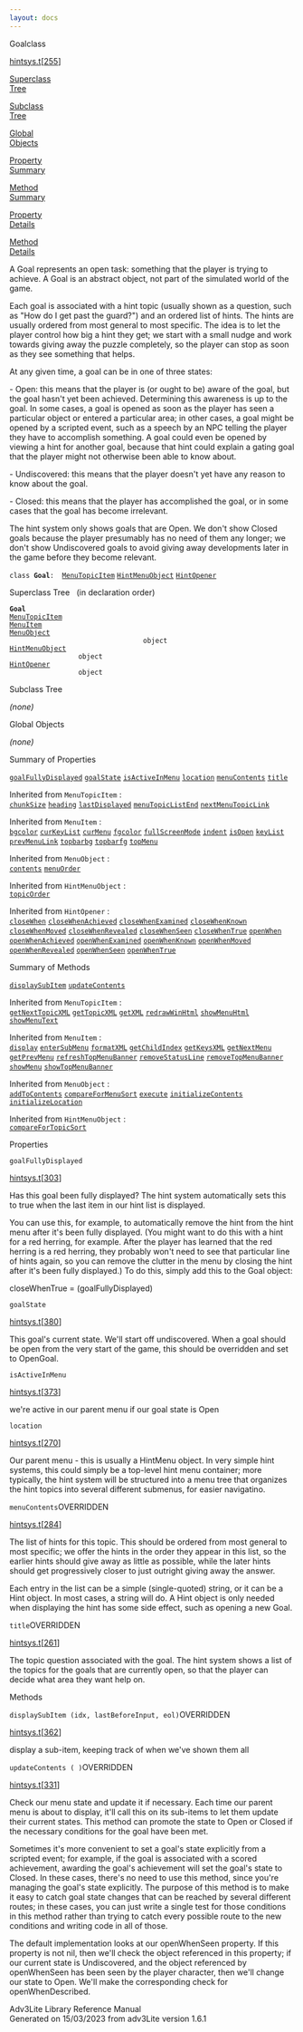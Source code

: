 ```yaml
---
layout: docs
---
```

<span class="title">Goal</span><span class="type">class</span>

[hintsys.t](../file/hintsys.t.html)\[[255](../source/hintsys.t.html#255)\]

[Superclass  
Tree](#_SuperClassTree_)

[Subclass  
Tree](#_SubClassTree_)

[Global  
Objects](#_ObjectSummary_)

[Property  
Summary](#_PropSummary_)

[Method  
Summary](#_MethodSummary_)

[Property  
Details](#_Properties_)

[Method  
Details](#_Methods_)



A Goal represents an open task: something that the player is trying to
achieve. A Goal is an abstract object, not part of the simulated world
of the game.

Each goal is associated with a hint topic (usually shown as a question,
such as "How do I get past the guard?") and an ordered list of hints.
The hints are usually ordered from most general to most specific. The
idea is to let the player control how big a hint they get; we start with
a small nudge and work towards giving away the puzzle completely, so the
player can stop as soon as they see something that helps.

At any given time, a goal can be in one of three states:

\- Open: this means that the player is (or ought to be) aware of the
goal, but the goal hasn't yet been achieved. Determining this awareness
is up to the goal. In some cases, a goal is opened as soon as the player
has seen a particular object or entered a particular area; in other
cases, a goal might be opened by a scripted event, such as a speech by
an NPC telling the player they have to accomplish something. A goal
could even be opened by viewing a hint for another goal, because that
hint could explain a gating goal that the player might not otherwise
been able to know about.

\- Undiscovered: this means that the player doesn't yet have any reason
to know about the goal.

\- Closed: this means that the player has accomplished the goal, or in
some cases that the goal has become irrelevant.

The hint system only shows goals that are Open. We don't show Closed
goals because the player presumably has no need of them any longer; we
don't show Undiscovered goals to avoid giving away developments later in
the game before they become relevant.

`class `**`Goal`**` :   `[`MenuTopicItem`](../object/MenuTopicItem.html) [`HintMenuObject`](../object/HintMenuObject.html) [`HintOpener`](../object/HintOpener.html)



<span id="_SuperClassTree_"></span>



<span class="hdln">Superclass Tree</span>   (in declaration order)



**`Goal`**  
[`MenuTopicItem`](../object/MenuTopicItem.html)  
[`MenuItem`](../object/MenuItem.html)  
[`MenuObject`](../object/MenuObject.html)  
`                                 object`  
[`HintMenuObject`](../object/HintMenuObject.html)  
`                 object`  
[`HintOpener`](../object/HintOpener.html)  
`                 object`  
<span id="_SubClassTree_"></span>



<span class="hdln">Subclass Tree</span>  



*(none)* <span id="_ObjectSummary_"></span>



<span class="hdln">Global Objects</span>  



*(none)* <span id="_PropSummary_"></span>



<span class="hdln">Summary of Properties</span>  



[`goalFullyDisplayed`](#goalFullyDisplayed) [`goalState`](#goalState) [`isActiveInMenu`](#isActiveInMenu) [`location`](#location) [`menuContents`](#menuContents) [`title`](#title)

Inherited from `MenuTopicItem` :  
[`chunkSize`](../object/MenuTopicItem.html#chunkSize) [`heading`](../object/MenuTopicItem.html#heading) [`lastDisplayed`](../object/MenuTopicItem.html#lastDisplayed) [`menuTopicListEnd`](../object/MenuTopicItem.html#menuTopicListEnd) [`nextMenuTopicLink`](../object/MenuTopicItem.html#nextMenuTopicLink)

Inherited from `MenuItem` :  
[`bgcolor`](../object/MenuItem.html#bgcolor) [`curKeyList`](../object/MenuItem.html#curKeyList) [`curMenu`](../object/MenuItem.html#curMenu) [`fgcolor`](../object/MenuItem.html#fgcolor) [`fullScreenMode`](../object/MenuItem.html#fullScreenMode) [`indent`](../object/MenuItem.html#indent) [`isOpen`](../object/MenuItem.html#isOpen) [`keyList`](../object/MenuItem.html#keyList) [`prevMenuLink`](../object/MenuItem.html#prevMenuLink) [`topbarbg`](../object/MenuItem.html#topbarbg) [`topbarfg`](../object/MenuItem.html#topbarfg) [`topMenu`](../object/MenuItem.html#topMenu)

Inherited from `MenuObject` :  
[`contents`](../object/MenuObject.html#contents) [`menuOrder`](../object/MenuObject.html#menuOrder)

Inherited from `HintMenuObject` :  
[`topicOrder`](../object/HintMenuObject.html#topicOrder)

Inherited from `HintOpener` :  
[`closeWhen`](../object/HintOpener.html#closeWhen) [`closeWhenAchieved`](../object/HintOpener.html#closeWhenAchieved) [`closeWhenExamined`](../object/HintOpener.html#closeWhenExamined) [`closeWhenKnown`](../object/HintOpener.html#closeWhenKnown) [`closeWhenMoved`](../object/HintOpener.html#closeWhenMoved) [`closeWhenRevealed`](../object/HintOpener.html#closeWhenRevealed) [`closeWhenSeen`](../object/HintOpener.html#closeWhenSeen) [`closeWhenTrue`](../object/HintOpener.html#closeWhenTrue) [`openWhen`](../object/HintOpener.html#openWhen) [`openWhenAchieved`](../object/HintOpener.html#openWhenAchieved) [`openWhenExamined`](../object/HintOpener.html#openWhenExamined) [`openWhenKnown`](../object/HintOpener.html#openWhenKnown) [`openWhenMoved`](../object/HintOpener.html#openWhenMoved) [`openWhenRevealed`](../object/HintOpener.html#openWhenRevealed) [`openWhenSeen`](../object/HintOpener.html#openWhenSeen) [`openWhenTrue`](../object/HintOpener.html#openWhenTrue)

<span id="_MethodSummary_"></span>



<span class="hdln">Summary of Methods</span>  



[`displaySubItem`](#displaySubItem) [`updateContents`](#updateContents)

Inherited from `MenuTopicItem` :  
[`getNextTopicXML`](../object/MenuTopicItem.html#getNextTopicXML) [`getTopicXML`](../object/MenuTopicItem.html#getTopicXML) [`getXML`](../object/MenuTopicItem.html#getXML) [`redrawWinHtml`](../object/MenuTopicItem.html#redrawWinHtml) [`showMenuHtml`](../object/MenuTopicItem.html#showMenuHtml) [`showMenuText`](../object/MenuTopicItem.html#showMenuText)

Inherited from `MenuItem` :  
[`display`](../object/MenuItem.html#display) [`enterSubMenu`](../object/MenuItem.html#enterSubMenu) [`formatXML`](../object/MenuItem.html#formatXML) [`getChildIndex`](../object/MenuItem.html#getChildIndex) [`getKeysXML`](../object/MenuItem.html#getKeysXML) [`getNextMenu`](../object/MenuItem.html#getNextMenu) [`getPrevMenu`](../object/MenuItem.html#getPrevMenu) [`refreshTopMenuBanner`](../object/MenuItem.html#refreshTopMenuBanner) [`removeStatusLine`](../object/MenuItem.html#removeStatusLine) [`removeTopMenuBanner`](../object/MenuItem.html#removeTopMenuBanner) [`showMenu`](../object/MenuItem.html#showMenu) [`showTopMenuBanner`](../object/MenuItem.html#showTopMenuBanner)

Inherited from `MenuObject` :  
[`addToContents`](../object/MenuObject.html#addToContents) [`compareForMenuSort`](../object/MenuObject.html#compareForMenuSort) [`execute`](../object/MenuObject.html#execute) [`initializeContents`](../object/MenuObject.html#initializeContents) [`initializeLocation`](../object/MenuObject.html#initializeLocation)

Inherited from `HintMenuObject` :  
[`compareForTopicSort`](../object/HintMenuObject.html#compareForTopicSort)



<span id="_Properties_"></span>



<span class="hdln">Properties</span>  



<span id="goalFullyDisplayed"></span>

`goalFullyDisplayed`

[hintsys.t](../file/hintsys.t.html)\[[303](../source/hintsys.t.html#303)\]



Has this goal been fully displayed? The hint system automatically sets
this to true when the last item in our hint list is displayed.

You can use this, for example, to automatically remove the hint from the
hint menu after it's been fully displayed. (You might want to do this
with a hint for a red herring, for example. After the player has learned
that the red herring is a red herring, they probably won't need to see
that particular line of hints again, so you can remove the clutter in
the menu by closing the hint after it's been fully displayed.) To do
this, simply add this to the Goal object:

  
closeWhenTrue = (goalFullyDisplayed)



<span id="goalState"></span>

`goalState`

[hintsys.t](../file/hintsys.t.html)\[[380](../source/hintsys.t.html#380)\]



This goal's current state. We'll start off undiscovered. When a goal
should be open from the very start of the game, this should be
overridden and set to OpenGoal.



<span id="isActiveInMenu"></span>

`isActiveInMenu`

[hintsys.t](../file/hintsys.t.html)\[[373](../source/hintsys.t.html#373)\]



we're active in our parent menu if our goal state is Open



<span id="location"></span>

`location`

[hintsys.t](../file/hintsys.t.html)\[[270](../source/hintsys.t.html#270)\]



Our parent menu - this is usually a HintMenu object. In very simple hint
systems, this could simply be a top-level hint menu container; more
typically, the hint system will be structured into a menu tree that
organizes the hint topics into several different submenus, for easier
navigatino.



<span id="menuContents"></span>

`menuContents`<span class="rem">OVERRIDDEN</span>

[hintsys.t](../file/hintsys.t.html)\[[284](../source/hintsys.t.html#284)\]



The list of hints for this topic. This should be ordered from most
general to most specific; we offer the hints in the order they appear in
this list, so the earlier hints should give away as little as possible,
while the later hints should get progressively closer to just outright
giving away the answer.

Each entry in the list can be a simple (single-quoted) string, or it can
be a Hint object. In most cases, a string will do. A Hint object is only
needed when displaying the hint has some side effect, such as opening a
new Goal.



<span id="title"></span>

`title`<span class="rem">OVERRIDDEN</span>

[hintsys.t](../file/hintsys.t.html)\[[261](../source/hintsys.t.html#261)\]



The topic question associated with the goal. The hint system shows a
list of the topics for the goals that are currently open, so that the
player can decide what area they want help on.



<span id="_Methods_"></span>



<span class="hdln">Methods</span>  



<span id="displaySubItem"></span>

`displaySubItem (idx, lastBeforeInput, eol)`<span class="rem">OVERRIDDEN</span>

[hintsys.t](../file/hintsys.t.html)\[[362](../source/hintsys.t.html#362)\]



display a sub-item, keeping track of when we've shown them all



<span id="updateContents"></span>

`updateContents ( )`<span class="rem">OVERRIDDEN</span>

[hintsys.t](../file/hintsys.t.html)\[[331](../source/hintsys.t.html#331)\]



Check our menu state and update it if necessary. Each time our parent
menu is about to display, it'll call this on its sub-items to let them
update their current states. This method can promote the state to Open
or Closed if the necessary conditions for the goal have been met.

Sometimes it's more convenient to set a goal's state explicitly from a
scripted event; for example, if the goal is associated with a scored
achievement, awarding the goal's achievement will set the goal's state
to Closed. In these cases, there's no need to use this method, since
you're managing the goal's state explicitly. The purpose of this method
is to make it easy to catch goal state changes that can be reached by
several different routes; in these cases, you can just write a single
test for those conditions in this method rather than trying to catch
every possible route to the new conditions and writing code in all of
those.

The default implementation looks at our openWhenSeen property. If this
property is not nil, then we'll check the object referenced in this
property; if our current state is Undiscovered, and the object
referenced by openWhenSeen has been seen by the player character, then
we'll change our state to Open. We'll make the corresponding check for
openWhenDescribed.





Adv3Lite Library Reference Manual  
Generated on 15/03/2023 from adv3Lite version 1.6.1


